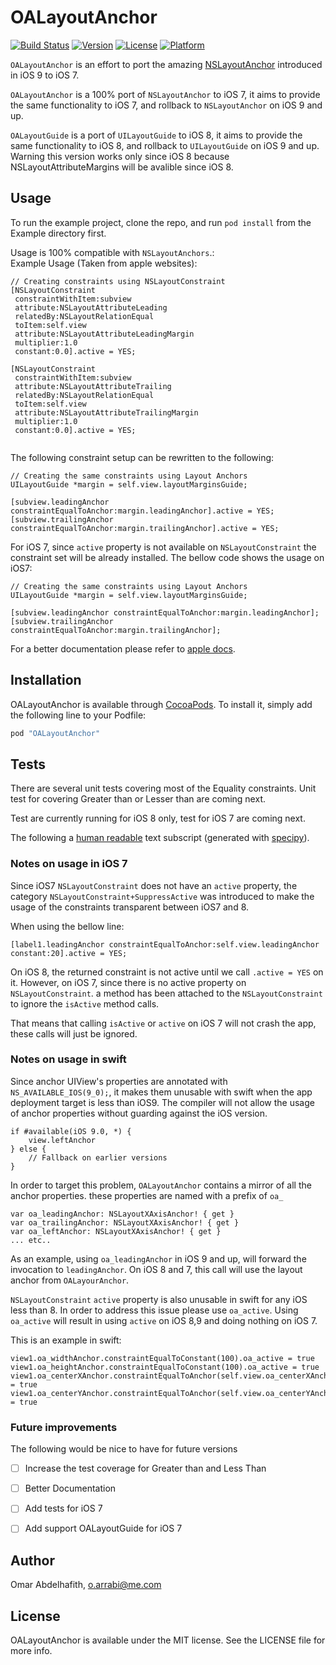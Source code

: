 # OALayoutAnchor

[![Build Status](https://travis-ci.org/oarrabi/OALayoutAnchor.svg)](https://travis-ci.org/oarrabi/OALayoutAnchor)
[![Version](https://img.shields.io/cocoapods/v/OALayoutAnchor.svg?style=flat)](http://cocoapods.org/pods/OALayoutAnchor)
[![License](https://img.shields.io/cocoapods/l/OALayoutAnchor.svg?style=flat)](http://cocoapods.org/pods/OALayoutAnchor)
[![Platform](https://img.shields.io/cocoapods/p/OALayoutAnchor.svg?style=flat)](http://cocoapods.org/pods/OALayoutAnchor)

`OALayoutAnchor` is an effort to port the amazing [NSLayoutAnchor](https://developer.apple.com/library/prerelease/mac/documentation/AppKit/Reference/NSLayoutAnchor_ClassReference/index.html) introduced in iOS 9 to iOS 7.

`OALayoutAnchor` is a 100% port of `NSLayoutAnchor` to iOS 7, it aims to provide the same functionality to iOS 7, and rollback to `NSLayoutAnchor` on iOS 9 and up.

`OALayoutGuide` is a port of `UILayoutGuide` to iOS 8, it aims to provide the same functionality to iOS 8, and rollback to
`UILayoutGuide` on iOS 9 and up. Warning this version works only since iOS 8 because NSLayoutAttributeMargins will be avalible since iOS 8.

## Usage

To run the example project, clone the repo, and run `pod install` from the Example directory first.

Usage is 100% compatible with `NSLayoutAnchors`.:   
Example Usage (Taken from apple websites):

```objc
// Creating constraints using NSLayoutConstraint
[NSLayoutConstraint
 constraintWithItem:subview
 attribute:NSLayoutAttributeLeading
 relatedBy:NSLayoutRelationEqual
 toItem:self.view
 attribute:NSLayoutAttributeLeadingMargin
 multiplier:1.0
 constant:0.0].active = YES;
 
[NSLayoutConstraint
 constraintWithItem:subview
 attribute:NSLayoutAttributeTrailing
 relatedBy:NSLayoutRelationEqual
 toItem:self.view
 attribute:NSLayoutAttributeTrailingMargin
 multiplier:1.0
 constant:0.0].active = YES;
 
 ```

The following constraint setup can be rewritten to the following:

```
// Creating the same constraints using Layout Anchors
UILayoutGuide *margin = self.view.layoutMarginsGuide;
 
[subview.leadingAnchor constraintEqualToAnchor:margin.leadingAnchor].active = YES;
[subview.trailingAnchor constraintEqualToAnchor:margin.trailingAnchor].active = YES;
```

For iOS 7, since `active` property is not available on `NSLayoutConstraint` the constraint set will be already installed. The bellow code shows the usage on iOS7:   

```objc
// Creating the same constraints using Layout Anchors
UILayoutGuide *margin = self.view.layoutMarginsGuide;
 
[subview.leadingAnchor constraintEqualToAnchor:margin.leadingAnchor];
[subview.trailingAnchor constraintEqualToAnchor:margin.trailingAnchor];
```

For a better documentation please refer to [apple docs](https://developer.apple.com/library/prerelease/mac/documentation/AppKit/Reference/NSLayoutAnchor_ClassReference/index.html).

## Installation

OALayoutAnchor is available through [CocoaPods](http://cocoapods.org). To install
it, simply add the following line to your Podfile:

```ruby
pod "OALayoutAnchor"
```

## Tests

There are several unit tests covering most of the Equality constraints. Unit test for covering Greater than or Lesser than are coming next.

Test are currently running for iOS 8 only, test for iOS 7 are coming next.

The following a [human readable](https://raw.githubusercontent.com/oarrabi/OALayoutAnchor/master/Example/Tests/tests.transcript.txt?token=ABZLPLZHHBeo2g41rVZSKjCf-_DnrTnFks5ViydLwA%3D%3D) text subscript (generated with [specipy](https://github.com/oarrabi/specipy)).

### Notes on usage in iOS 7

Since iOS7 `NSLayoutConstraint` does not have an `active` property, the category `NSLayoutConstraint+SuppressActive` was introduced to make the usage of the constraints transparent between iOS7 and 8.

When using the bellow line:
```objc
[label1.leadingAnchor constraintEqualToAnchor:self.view.leadingAnchor constant:20].active = YES;
```

On iOS 8, the returned constraint is not active until we call `.active = YES` on it. However, on iOS 7, since there is no active property on `NSLayoutConstraint`. a method has been attached to the `NSLayoutConstraint` to ignore the `isActive` method calls.

That means that calling `isActive` or `active` on iOS 7 will not crash the app, these calls will just be ignored.

### Notes on usage in swift
Since anchor UIView's properties are annotated with `NS_AVAILABLE_IOS(9_0);`, it makes them unusable with swift when the app deployment target is less than iOS9.
The compiler will not allow the usage of anchor properties without guarding against the iOS version.

    if #available(iOS 9.0, *) {
        view.leftAnchor
    } else {
        // Fallback on earlier versions
    }

In order to target this problem, `OALayoutAnchor` contains a mirror of all the anchor properties. these properties are named with a prefix of `oa_`

    var oa_leadingAnchor: NSLayoutXAxisAnchor! { get }
    var oa_trailingAnchor: NSLayoutXAxisAnchor! { get }
    var oa_leftAnchor: NSLayoutXAxisAnchor! { get }
    ... etc..

As an example, using `oa_leadingAnchor` in iOS 9 and up, will forward the invocation to `leadingAnchor`. On iOS 8 and 7, this call will use the layout anchor from `OALayourAnchor`.

`NSLayoutConstraint` `active` property is also unusable in swift for any iOS less than 8. In order to address this issue please use `oa_active`.
Using `oa_active` will result in using `active` on iOS 8,9 and doing nothing on iOS 7.

This is an example in swift:

    view1.oa_widthAnchor.constraintEqualToConstant(100).oa_active = true
    view1.oa_heightAnchor.constraintEqualToConstant(100).oa_active = true
    view1.oa_centerXAnchor.constraintEqualToAnchor(self.view.oa_centerXAnchor).oa_active = true
    view1.oa_centerYAnchor.constraintEqualToAnchor(self.view.oa_centerYAnchor).oa_active = true

### Future improvements
The following would be nice to have for future versions

- [ ] Increase the test coverage for Greater than and Less Than
- [ ] Better Documentation
- [ ] Add tests for iOS 7
- [ ] Add support OALayoutGuide for iOS 7


## Author

Omar Abdelhafith, o.arrabi@me.com

## License

OALayoutAnchor is available under the MIT license. See the LICENSE file for more info.
